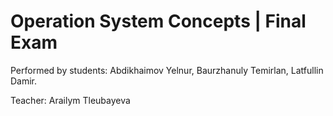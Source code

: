 # Operation System Concepts | Final Exam
Performed by students: Abdikhaimov Yelnur, Baurzhanuly Temirlan, Latfullin Damir.

Teacher: Arailym Tleubayeva
